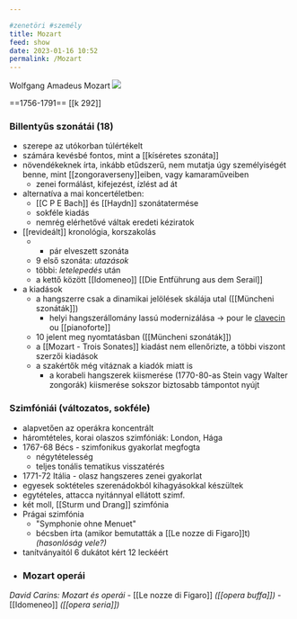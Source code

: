 ```yaml
---

#zenetöri #személy
title: Mozart
feed: show
date: 2023-01-16 10:52
permalink: /Mozart
---
```

Wolfgang Amadeus Mozart
![](https://st4.depositphotos.com/13128258/20871/v/600/depositphotos_208715060-stock-illustration-wolfgang-amadeus-mozart-great-composer.jpg)

==1756-1791==
[[k 292]]

### Billentyűs szonátái (18)
- szerepe az utókorban túlértékelt
- számára kevésbé fontos, mint a [[kíséretes szonáta]]
- növendékeknek írta, inkább etűdszerű, nem mutatja úgy személyiségét benne, mint [[zongoraverseny]]eiben, vagy kamaraműveiben
	- zenei formálást, kifejezést, ízlést ad át
- alternatíva a mai koncertéletben:
	- [[C P E Bach]] és [[Haydn]] szonátatermése
	- sokféle kiadás
	- nemrég elérhetővé váltak eredeti kéziratok
- [[revideált]] kronológia, korszakolás
	- + pár elveszett szonáta
	- 9 első szonáta: *utazások*
	- többi: *letelepedés* után
	- a kettő között [[Idomeneo]] [[Die Entführung aus dem Serail]]
- a kiadások
	- a hangszerre csak a dinamikai jelölések skálája utal ([[Müncheni szonáták]])
		- helyi hangszerállomány lassú modernizálása -> pour le [clavecin](clavichord) ou [[pianoforte]]
	- 10 jelent meg nyomtatásban ([[Müncheni szonáták]])
	- a [[Mozart - Trois Sonates]] kiadást nem ellenőrizte, a többi viszont szerzői kiadások
	- a szakértők még vitáznak a kiadók miatt is
		- a korabeli hangszerek kiismerése (1770-80-as Stein vagy Walter zongorák) kiismerése sokszor biztosabb támpontot nyújt
### Szimfóniái (változatos, sokféle)
- alapvetően az operákra koncentrált
- háromtételes, korai olaszos szimfóniák: London, Hága
- 1767-68 Bécs - szimfonikus gyakorlat megfogta
	- négytételesség
	- teljes tonális tematikus visszatérés
- 1771-72 Itália - olasz hangszeres zenei gyakorlat
- egyesek soktételes szerenádokból kihagyásokkal készültek
- egytételes, attacca nyitánnyal ellátott szimf.
- két moll, [[Sturm und Drang]] szimfónia
- Prágai szimfónia
	- "Symphonie ohne Menuet"
	- bécsben írta (amikor bemutatták a [[Le nozze di Figaro]]t) *(hasonlóság vele?)*
- tanítványaitól 6 dukátot kért 12 leckéért
- ### Mozart operái
*David Carins: Mozart és operái*
	- [[Le nozze di Figaro]] *([[opera buffa]])*
	- [[Idomeneo]] *([[opera seria]])*
